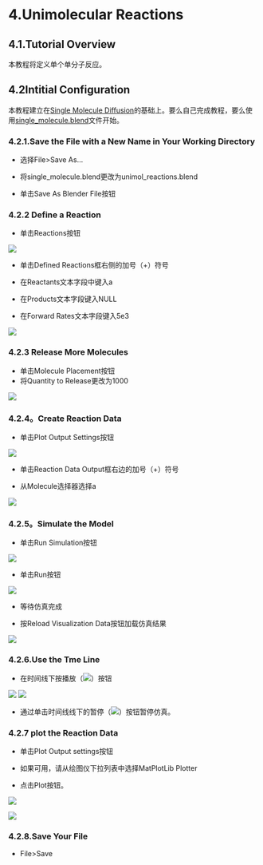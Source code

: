 # 4.Unimolecular Reactions

## 4.1.Tutorial Overview

本教程将定义单个单分子反应。

## 4.2Intitial Configuration

本教程建立在[Single Molecule Diffusion](http://mcell.org/tutorials/single_molecule_diffusion.html#single-molecule-diffusion)的基础上。要么自己完成教程，要么使用[single_molecule.blend](http://mcell.org/tutorials/blends/single_molecule.blend)文件开始。

### 4.2.1.Save the File with a New Name in Your Working Directory

*   选择File>Save As...

*   将single_molecule.blend更改为unimol_reactions.blend

*   单击Save As Blender File按钮

### 4.2.2 Define a Reaction

*   单击Reactions按钮

![](https://github.com/BlenderCN/blenderTutorial/blob/master/mDrivEngine/MCellAndCellBlender/reactions_button.png?raw=true)

*   单击Defined Reactions框右侧的加号（+）符号

*   在Reactants文本字段中键入a

*   在Products文本字段键入NULL

*   在Forward Rates文本字段键入5e3

![](https://github.com/BlenderCN/blenderTutorial/blob/master/mDrivEngine/MCellAndCellBlender/define_reactions1.png?raw=true)

### 4.2.3 Release More Molecules

*   单击Molecule Placement按钮
*   将Quantity to Release更改为1000

![](https://github.com/BlenderCN/blenderTutorial/blob/master/mDrivEngine/MCellAndCellBlender/release_1000.png?raw=true)

### 4.2.4。Create Reaction Data

*   单击Plot Output Settings按钮

![](https://github.com/BlenderCN/blenderTutorial/blob/master/mDrivEngine/MCellAndCellBlender/plot_button.png?raw=true)

*   单击Reaction Data Output框右边的加号（+）符号

*   从Molecule选择器选择a

![](https://github.com/BlenderCN/blenderTutorial/blob/master/mDrivEngine/MCellAndCellBlender/plot1.png?raw=true)

### 4.2.5。Simulate the Model

*   单击Run Simulation按钮

![](https://github.com/BlenderCN/blenderTutorial/blob/master/mDrivEngine/MCellAndCellBlender/run_sim_button.png?raw=true)

*   单击Run按钮

![](https://github.com/BlenderCN/blenderTutorial/blob/master/mDrivEngine/MCellAndCellBlender/run_sim.png?raw=true)

*   等待仿真完成

*   按Reload Visualization Data按钮加载仿真结果

![](https://github.com/BlenderCN/blenderTutorial/blob/master/mDrivEngine/MCellAndCellBlender/reload_viz_data.png?raw=true)

### 4.2.6.Use the Tme Line

*   在时间线下按播放（![](https://github.com/BlenderCN/blenderTutorial/blob/master/mDrivEngine/MCellAndCellBlender/play.png?raw=true)）按钮

![](https://github.com/BlenderCN/blenderTutorial/blob/master/mDrivEngine/MCellAndCellBlender/150_iters.png?raw=true)
![](https://github.com/BlenderCN/blenderTutorial/blob/master/mDrivEngine/MCellAndCellBlender/750_iters.png?raw=true)

*   通过单击时间线线下的暂停（![](https://github.com/BlenderCN/blenderTutorial/blob/master/mDrivEngine/MCellAndCellBlender/pause.png?raw=true)）按钮暂停仿真。

### 4.2.7 plot the Reaction Data

*   单击Plot Output settings按钮

*   如果可用，请从绘图仪下拉列表中选择MatPlotLib Plotter

*   点击Plot按钮。

![](https://github.com/BlenderCN/blenderTutorial/blob/master/mDrivEngine/MCellAndCellBlender/plot2.png?raw=true)

![](https://github.com/BlenderCN/blenderTutorial/blob/master/mDrivEngine/MCellAndCellBlender/plot3.png?raw=true)

### 4.2.8.Save Your File

* File>Save

